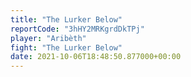 ```yaml
---
title: "The Lurker Below"
reportCode: "3hHY2MRKgrdDkTPj"
player: "Aribèth"
fight: "The Lurker Below"
date: 2021-10-06T18:48:50.877000+00:00
---
```

